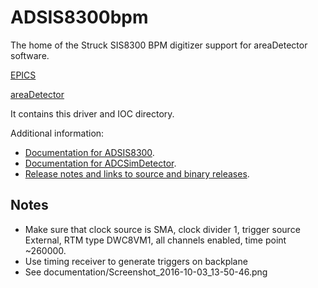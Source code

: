 ADSIS8300bpm
============

The home of the Struck SIS8300 BPM digitizer support for areaDetector software.

[EPICS](http://www.aps.anl.gov/epics/) 

[areaDetector](http://cars.uchicago.edu/software/epics/areaDetector.html)

It contains this driver and IOC directory.

Additional information:
* [Documentation for ADSIS8300](???).
* [Documentation for ADCSimDetector](http://cars.uchicago.edu/software/epics/ADCSimDetectorDoc.html).
* [Release notes and links to source and binary releases](RELEASE.md).


Notes
-----

* Make sure that clock source is SMA, clock divider 1, trigger source External,
  RTM type DWC8VM1, all channels enabled, time point ~260000.
* Use timing receiver to generate triggers on backplane
* See documentation/Screenshot_2016-10-03_13-50-46.png

